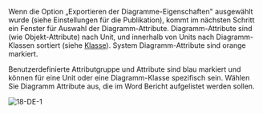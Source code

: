 Wenn die Option „Exportieren der Diagramme-Eigenschaften" ausgewählt
wurde (siehe Einstellungen für die Publikation), kommt im nächsten
Schritt ein Fenster für Auswahl der Diagramm-Attribute.
Diagramm-Attribute sind (wie Objekt-Attribute) nach Unit, und innerhalb
von Units nach Diagramm-Klassen sortiert (siehe [Klasse](Klasse)).
System Diagramm-Attribute sind orange markiert.

Benutzerdefinierte Attributgruppe und Attribute sind blau markiert und
können für eine Unit oder eine Diagramm-Klasse spezifisch sein. Wählen
Sie Diagramm Attribute aus, die im Word Bericht aufgelistet werden
sollen.  
  
![18-DE-1](//images.ctfassets.net/6mz8d8cle1nl/2337uEOQ64Oei4gCm2WYEM/fc825406d86d849c6c1e3da36a267b13/18-DE-1.png)

